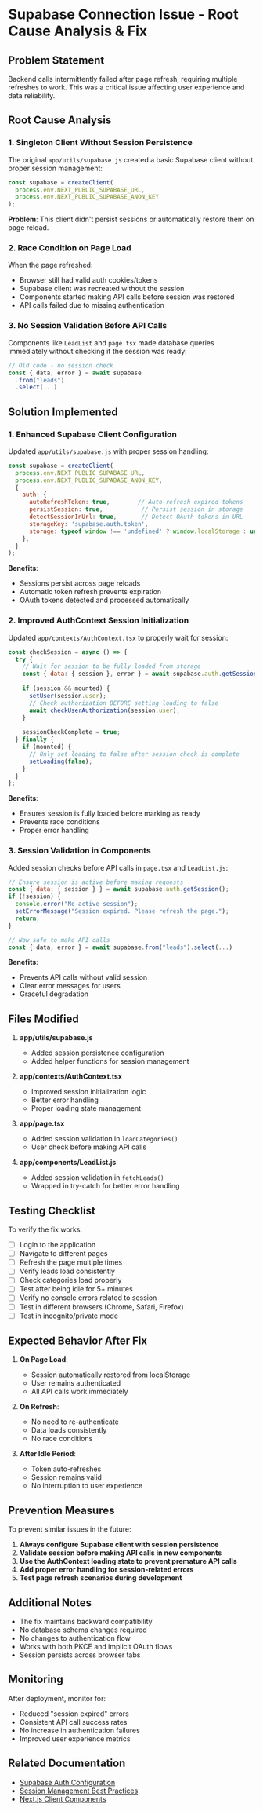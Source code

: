 # Supabase Connection Issue - Root Cause Analysis & Fix

## Problem Statement
Backend calls intermittently failed after page refresh, requiring multiple refreshes to work. This was a critical issue affecting user experience and data reliability.

## Root Cause Analysis

### 1. **Singleton Client Without Session Persistence**
The original `app/utils/supabase.js` created a basic Supabase client without proper session management:
```javascript
const supabase = createClient(
  process.env.NEXT_PUBLIC_SUPABASE_URL,
  process.env.NEXT_PUBLIC_SUPABASE_ANON_KEY
);
```

**Problem**: This client didn't persist sessions or automatically restore them on page reload.

### 2. **Race Condition on Page Load**
When the page refreshed:
- Browser still had valid auth cookies/tokens
- Supabase client was recreated without the session
- Components started making API calls before session was restored
- API calls failed due to missing authentication

### 3. **No Session Validation Before API Calls**
Components like `LeadList` and `page.tsx` made database queries immediately without checking if the session was ready:
```javascript
// Old code - no session check
const { data, error } = await supabase
  .from("leads")
  .select(...)
```

## Solution Implemented

### 1. **Enhanced Supabase Client Configuration**
Updated `app/utils/supabase.js` with proper session handling:

```javascript
const supabase = createClient(
  process.env.NEXT_PUBLIC_SUPABASE_URL,
  process.env.NEXT_PUBLIC_SUPABASE_ANON_KEY,
  {
    auth: {
      autoRefreshToken: true,        // Auto-refresh expired tokens
      persistSession: true,           // Persist session in storage
      detectSessionInUrl: true,       // Detect OAuth tokens in URL
      storageKey: 'supabase.auth.token',
      storage: typeof window !== 'undefined' ? window.localStorage : undefined,
    },
  }
);
```

**Benefits**:
- Sessions persist across page reloads
- Automatic token refresh prevents expiration
- OAuth tokens detected and processed automatically

### 2. **Improved AuthContext Session Initialization**
Updated `app/contexts/AuthContext.tsx` to properly wait for session:

```javascript
const checkSession = async () => {
  try {
    // Wait for session to be fully loaded from storage
    const { data: { session }, error } = await supabase.auth.getSession();
    
    if (session && mounted) {
      setUser(session.user);
      // Check authorization BEFORE setting loading to false
      await checkUserAuthorization(session.user);
    }
    
    sessionCheckComplete = true;
  } finally {
    if (mounted) {
      // Only set loading to false after session check is complete
      setLoading(false);
    }
  }
};
```

**Benefits**:
- Ensures session is fully loaded before marking as ready
- Prevents race conditions
- Proper error handling

### 3. **Session Validation in Components**
Added session checks before API calls in `page.tsx` and `LeadList.js`:

```javascript
// Ensure session is active before making requests
const { data: { session } } = await supabase.auth.getSession();
if (!session) {
  console.error("No active session");
  setErrorMessage("Session expired. Please refresh the page.");
  return;
}

// Now safe to make API calls
const { data, error } = await supabase.from("leads").select(...)
```

**Benefits**:
- Prevents API calls without valid session
- Clear error messages for users
- Graceful degradation

## Files Modified

1. **app/utils/supabase.js**
   - Added session persistence configuration
   - Added helper functions for session management

2. **app/contexts/AuthContext.tsx**
   - Improved session initialization logic
   - Better error handling
   - Proper loading state management

3. **app/page.tsx**
   - Added session validation in `loadCategories()`
   - User check before making API calls

4. **app/components/LeadList.js**
   - Added session validation in `fetchLeads()`
   - Wrapped in try-catch for better error handling

## Testing Checklist

To verify the fix works:

- [ ] Login to the application
- [ ] Navigate to different pages
- [ ] Refresh the page multiple times
- [ ] Verify leads load consistently
- [ ] Check categories load properly
- [ ] Test after being idle for 5+ minutes
- [ ] Verify no console errors related to session
- [ ] Test in different browsers (Chrome, Safari, Firefox)
- [ ] Test in incognito/private mode

## Expected Behavior After Fix

1. **On Page Load**:
   - Session automatically restored from localStorage
   - User remains authenticated
   - All API calls work immediately

2. **On Refresh**:
   - No need to re-authenticate
   - Data loads consistently
   - No race conditions

3. **After Idle Period**:
   - Token auto-refreshes
   - Session remains valid
   - No interruption to user experience

## Prevention Measures

To prevent similar issues in the future:

1. **Always configure Supabase client with session persistence**
2. **Validate session before making API calls in new components**
3. **Use the AuthContext loading state to prevent premature API calls**
4. **Add proper error handling for session-related errors**
5. **Test page refresh scenarios during development**

## Additional Notes

- The fix maintains backward compatibility
- No database schema changes required
- No changes to authentication flow
- Works with both PKCE and implicit OAuth flows
- Session persists across browser tabs

## Monitoring

After deployment, monitor for:
- Reduced "session expired" errors
- Consistent API call success rates
- No increase in authentication failures
- Improved user experience metrics

## Related Documentation

- [Supabase Auth Configuration](https://supabase.com/docs/reference/javascript/initializing)
- [Session Management Best Practices](https://supabase.com/docs/guides/auth/sessions)
- [Next.js Client Components](https://nextjs.org/docs/app/building-your-application/rendering/client-components)
